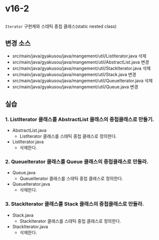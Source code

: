 # v16-2

##
`Iterator` 구현체와 스태틱 중첩 클래스(static nested class)

## 변경 소스

- src/main/java/gyakusou/java/mangement/util/ListIterator.java 삭제 
- src/main/java/gyakusou/java/mangement/util/AbstractList.java 변경 
- src/main/java/gyakusou/java/mangement/util/StackIterator.java 삭제 
- src/main/java/gyakusou/java/mangement/util/Stack.java 변경 
- src/main/java/gyakusou/java/mangement/util/QueueIterator.java 삭제 
- src/main/java/gyakusou/java/mangement/util/Queue.java 변경 

  
## 실습

### 1. ListIterator 클래스를 AbstractList 클래스의 중첩클래스로 만들기.

- AbstractList.java
  - ListIterator 클래스를 스태틱 중첩 클래스로 정의한다.
- ListIterator.java
  - 삭제한다.

### 2. QueueIterator 클래스를 Queue 클래스의 중첩클래스로 만들라.

- Queue.java
  - QueueIterator 클래스를 스태틱 중첩 클래스로 정의한다.
- QueueIterator.java 
  - 삭제한다.

### 3. StackIterator 클래스를 Stack 클래스의 중첩클래스로 만들라.

- Stack.java
  - StackIterator 클래스를 스태틱 중첩 클래스로 정의한다.
- StackIterator.java 
  - 삭제한다.